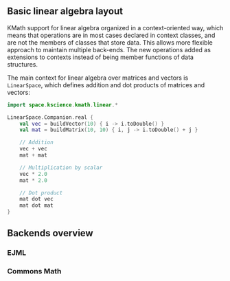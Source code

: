## Basic linear algebra layout

KMath support for linear algebra organized in a context-oriented way, which means that operations are in most cases
declared in context classes, and are not the members of classes that store data. This allows more flexible approach to
maintain multiple back-ends. The new operations added as extensions to contexts instead of being member functions of
data structures.

The main context for linear algebra over matrices and vectors is `LinearSpace`, which defines addition and dot products
of matrices and vectors:

```kotlin
import space.kscience.kmath.linear.*

LinearSpace.Companion.real {
    val vec = buildVector(10) { i -> i.toDouble() }
    val mat = buildMatrix(10, 10) { i, j -> i.toDouble() + j }

    // Addition
    vec + vec
    mat + mat

    // Multiplication by scalar
    vec * 2.0
    mat * 2.0

    // Dot product
    mat dot vec
    mat dot mat
}
```

## Backends overview

### EJML

### Commons Math
